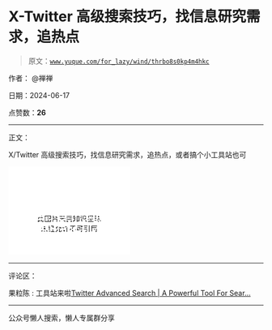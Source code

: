 # X-Twitter 高级搜索技巧，找信息研究需求，追热点

> 原文：[`www.yuque.com/for_lazy/wind/thrbo8s0kp4m4hkc`](https://www.yuque.com/for_lazy/wind/thrbo8s0kp4m4hkc)

作者： @禅禅

日期：2024-06-17

点赞数：**26**

* * *

正文：

X/Twitter 高级搜索技巧，找信息研究需求，追热点，或者搞个小工具站也可

![](img/b48cf47db1cb36e6b6fa5da3ebeb0a94.png "None")

* * *

评论区：

果粒陈 : 工具站来啦[Twitter Advanced Search | A Powerful Tool For Sear...](https://twitteradvancedsearch.com) 

* * *

公众号懒人搜索，懒人专属群分享